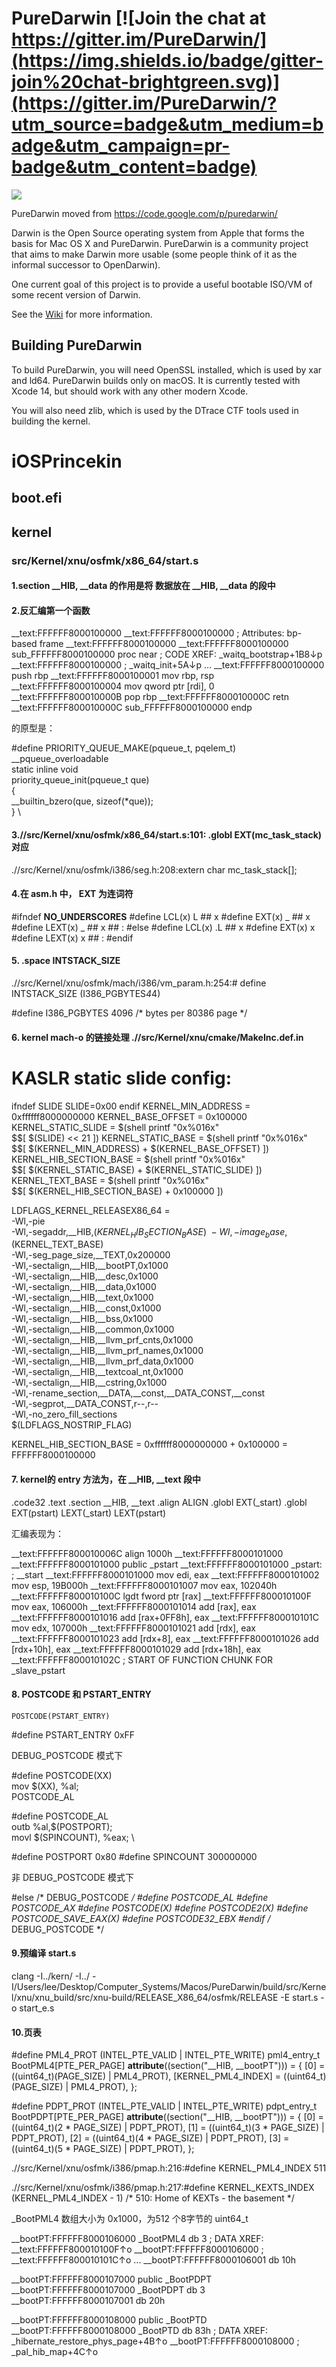 PureDarwin [![Join the chat at https://gitter.im/PureDarwin/](https://img.shields.io/badge/gitter-join%20chat-brightgreen.svg)](https://gitter.im/PureDarwin/?utm_source=badge&utm_medium=badge&utm_campaign=pr-badge&utm_content=badge)
==========

![](https://raw.github.com/wiki/PureDarwin/PureDarwin/images/PD-Opennow.jpg)

PureDarwin moved from https://code.google.com/p/puredarwin/

Darwin is the Open Source operating system from Apple that forms the basis for Mac OS X and PureDarwin. PureDarwin is a community project that aims to make Darwin more usable (some people think of it as the informal successor to OpenDarwin).

One current goal of this project is to provide a useful bootable ISO/VM of some recent version of Darwin.

See the [Wiki](https://github.com/PureDarwin/PureDarwin/wiki) for more information.

## Building PureDarwin

To build PureDarwin, you will need OpenSSL installed, which is used by xar and ld64.
PureDarwin builds only on macOS. It is currently tested with Xcode 14, but should work
with any other modern Xcode.

You will also need zlib, which is used by the DTrace CTF tools used in building the kernel.



# iOSPrincekin

## boot.efi


## kernel

### src/Kernel/xnu/osfmk/x86_64/start.s

#### 1.section __HIB, __data 的作用是将 数据放在 __HIB, __data 的段中

#### 2.反汇编第一个函数

__text:FFFFFF8000100000
__text:FFFFFF8000100000 ; Attributes: bp-based frame
__text:FFFFFF8000100000
__text:FFFFFF8000100000 sub_FFFFFF8000100000 proc near          ; CODE XREF: _waitq_bootstrap+1B8↓p
__text:FFFFFF8000100000                                         ; _waitq_init+5A↓p ...
__text:FFFFFF8000100000                 push    rbp
__text:FFFFFF8000100001                 mov     rbp, rsp
__text:FFFFFF8000100004                 mov     qword ptr [rdi], 0
__text:FFFFFF800010000B                 pop     rbp
__text:FFFFFF800010000C                 retn
__text:FFFFFF800010000C sub_FFFFFF8000100000 endp

的原型是：

#define PRIORITY_QUEUE_MAKE(pqueue_t, pqelem_t) \
__pqueue_overloadable                                                           \
static inline void                                                              \
priority_queue_init(pqueue_t que)                                               \
{                                                                               \
	__builtin_bzero(que, sizeof(*que));                                     \
}                                                                               \
        
#### 3.//src/Kernel/xnu/osfmk/x86_64/start.s:101:	.globl	EXT(mc_task_stack) 对应 

.//src/Kernel/xnu/osfmk/i386/seg.h:208:extern char                     mc_task_stack[];


#### 4.在 asm.h 中， EXT 为连词符
#ifndef __NO_UNDERSCORES__
#define	LCL(x)	L ## x
#define EXT(x) _ ## x
#define LEXT(x) _ ## x ## :
#else
#define	LCL(x)	.L ## x
#define EXT(x) x
#define LEXT(x) x ## :
#endif


#### 5.    .space	INTSTACK_SIZE


.//src/Kernel/xnu/osfmk/mach/i386/vm_param.h:254:# define INTSTACK_SIZE (I386_PGBYTES*4*4)

#define I386_PGBYTES            4096            /* bytes per 80386 page */

#### 6. kernel mach-o 的链接处理 .//src/Kernel/xnu/cmake/MakeInc.def.in

# KASLR static slide config:
ifndef SLIDE
SLIDE=0x00
endif
KERNEL_MIN_ADDRESS      = 0xffffff8000000000
KERNEL_BASE_OFFSET      = 0x100000
KERNEL_STATIC_SLIDE     = $(shell printf "0x%016x" \
			  $$[ $(SLIDE) << 21 ])
KERNEL_STATIC_BASE      = $(shell printf "0x%016x" \
			  $$[ $(KERNEL_MIN_ADDRESS) + $(KERNEL_BASE_OFFSET) ])
KERNEL_HIB_SECTION_BASE = $(shell printf "0x%016x" \
			  $$[ $(KERNEL_STATIC_BASE) + $(KERNEL_STATIC_SLIDE) ])
KERNEL_TEXT_BASE        = $(shell printf "0x%016x" \
			  $$[ $(KERNEL_HIB_SECTION_BASE) + 0x100000 ])

LDFLAGS_KERNEL_RELEASEX86_64 = \
	-Wl,-pie \
	-Wl,-segaddr,__HIB,$(KERNEL_HIB_SECTION_BASE) \
	-Wl,-image_base,$(KERNEL_TEXT_BASE) \
	-Wl,-seg_page_size,__TEXT,0x200000 \
	-Wl,-sectalign,__HIB,__bootPT,0x1000 \
	-Wl,-sectalign,__HIB,__desc,0x1000 \
	-Wl,-sectalign,__HIB,__data,0x1000 \
	-Wl,-sectalign,__HIB,__text,0x1000 \
	-Wl,-sectalign,__HIB,__const,0x1000 \
	-Wl,-sectalign,__HIB,__bss,0x1000 \
	-Wl,-sectalign,__HIB,__common,0x1000 \
	-Wl,-sectalign,__HIB,__llvm_prf_cnts,0x1000 \
	-Wl,-sectalign,__HIB,__llvm_prf_names,0x1000 \
	-Wl,-sectalign,__HIB,__llvm_prf_data,0x1000 \
	-Wl,-sectalign,__HIB,__textcoal_nt,0x1000 \
	-Wl,-sectalign,__HIB,__cstring,0x1000 \
	-Wl,-rename_section,__DATA,__const,__DATA_CONST,__const \
	-Wl,-segprot,__DATA_CONST,r--,r-- \
	-Wl,-no_zero_fill_sections \
	$(LDFLAGS_NOSTRIP_FLAG)

KERNEL_HIB_SECTION_BASE = 0xffffff8000000000 + 0x100000 = FFFFFF8000100000





#### 7. kernel的 entry 方法为，在 __HIB, __text 段中
.code32
	.text
	.section __HIB, __text
	.align	ALIGN
	.globl	EXT(_start)
	.globl	EXT(pstart)
LEXT(_start)
LEXT(pstart)

汇编表现为：

__text:FFFFFF800010006C                 align 1000h
__text:FFFFFF8000101000
__text:FFFFFF8000101000                 public _pstart
__text:FFFFFF8000101000 _pstart:                                ; __start
__text:FFFFFF8000101000                 mov     edi, eax
__text:FFFFFF8000101002                 mov     esp, 19B000h
__text:FFFFFF8000101007                 mov     eax, 102040h
__text:FFFFFF800010100C                 lgdt    fword ptr [rax]
__text:FFFFFF800010100F                 mov     eax, 106000h
__text:FFFFFF8000101014                 add     [rax], eax
__text:FFFFFF8000101016                 add     [rax+0FF8h], eax
__text:FFFFFF800010101C                 mov     edx, 107000h
__text:FFFFFF8000101021                 add     [rdx], eax
__text:FFFFFF8000101023                 add     [rdx+8], eax
__text:FFFFFF8000101026                 add     [rdx+10h], eax
__text:FFFFFF8000101029                 add     [rdx+18h], eax
__text:FFFFFF800010102C ; START OF FUNCTION CHUNK FOR _slave_pstart


#### 8. POSTCODE 和 PSTART_ENTRY

	POSTCODE(PSTART_ENTRY)


#define PSTART_ENTRY                    0xFF


DEBUG_POSTCODE 模式下

#define POSTCODE(XX)                    \
	mov	$(XX), %al;             \
	POSTCODE_AL

#define POSTCODE_AL                     \
	outb    %al,$(POSTPORT);        \
	movl	$(SPINCOUNT), %eax;     \

#define POSTPORT 0x80
#define SPINCOUNT       300000000

非 DEBUG_POSTCODE 模式下


#else   /* DEBUG_POSTCODE */
#define POSTCODE_AL
#define POSTCODE_AX
#define POSTCODE(X)
#define POSTCODE2(X)
#define POSTCODE_SAVE_EAX(X)
#define POSTCODE32_EBX
#endif  /* DEBUG_POSTCODE */


#### 9.预编译 start.s

clang -I../kern/ -I../ -I/Users/lee/Desktop/Computer_Systems/Macos/PureDarwin/build/src/Kernel/xnu/xnu_build/src/xnu-build/RELEASE_X86_64/osfmk/RELEASE -E start.s -o start_e.s


#### 10.页表 

#define PML4_PROT (INTEL_PTE_VALID | INTEL_PTE_WRITE)
pml4_entry_t    BootPML4[PTE_PER_PAGE]
__attribute__((section("__HIB, __bootPT"))) = {
	[0]                     = ((uint64_t)(PAGE_SIZE) | PML4_PROT),
	[KERNEL_PML4_INDEX]     = ((uint64_t)(PAGE_SIZE) | PML4_PROT),
};

#define PDPT_PROT (INTEL_PTE_VALID | INTEL_PTE_WRITE)
pdpt_entry_t    BootPDPT[PTE_PER_PAGE]
__attribute__((section("__HIB, __bootPT"))) = {
	[0]     = ((uint64_t)(2 * PAGE_SIZE) | PDPT_PROT),
	[1]     = ((uint64_t)(3 * PAGE_SIZE) | PDPT_PROT),
	[2]     = ((uint64_t)(4 * PAGE_SIZE) | PDPT_PROT),
	[3]     = ((uint64_t)(5 * PAGE_SIZE) | PDPT_PROT),
};

.//src/Kernel/xnu/osfmk/i386/pmap.h:216:#define KERNEL_PML4_INDEX               511

.//src/Kernel/xnu/osfmk/i386/pmap.h:217:#define KERNEL_KEXTS_INDEX              (KERNEL_PML4_INDEX - 1)         /* 510: Home of KEXTs - the basement */

_BootPML4 数组大小为 0x1000，为512 个8字节的 uint64_t

__bootPT:FFFFFF8000106000 _BootPML4       db    3                 ; DATA XREF: __text:FFFFFF800010100F↑o
__bootPT:FFFFFF8000106000                                         ; __text:FFFFFF800010101C↑o ...
__bootPT:FFFFFF8000106001                 db  10h


__bootPT:FFFFFF8000107000                 public _BootPDPT
__bootPT:FFFFFF8000107000 _BootPDPT       db    3
__bootPT:FFFFFF8000107001                 db  20h

__bootPT:FFFFFF8000108000                 public _BootPTD
__bootPT:FFFFFF8000108000 _BootPTD        db  83h                 ; DATA XREF: _hibernate_restore_phys_page+4B↑o
__bootPT:FFFFFF8000108000                                         ; _pal_hib_map+4C↑o
